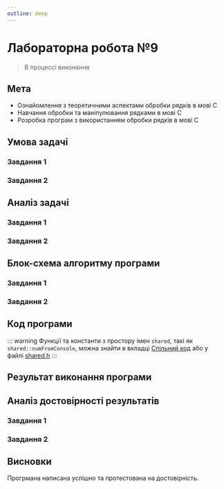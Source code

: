 ```yaml
---
outline: deep
---
```


# Лабораторна робота №9

> В процессі виконання

## Мета

- Ознайомлення з теоретичними аспектами обробки рядків в мові C
- Навчання обробки та маніпулювання рядками в мові C
- Розробка програм з використанням обробки рядків в мові C

## Умова задачі

### Завдання 1

### Завдання 2

## Аналіз задачі

### Завдання 1

### Завдання 2

## Блок-схема алгоритму програми

### Завдання 1

### Завдання 2

## Код програми

::: warning
Функції та константи з простору імен `shared`, такі як `shared::numFromConsole`,
можна знайти в вкладці [Спільний код](./shared.md) або у файлі [shared.h](https://github.com/koshcher/op/blob/main/src/labs/shared.h)
:::

## Результат виконання програми

## Аналіз достовірності результатів

### Завдання 1

### Завдання 2

## Висновки

Прогрмана написана успішно та протестована на достовірність.

